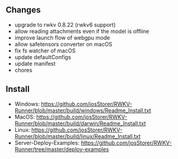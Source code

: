 ## Changes

- upgrade to rwkv 0.8.22 (rwkv6 support)
- allow reading attachments even if the model is offline
- improve launch flow of webgpu mode
- allow safetensors converter on macOS
- fix fs watcher of macOS
- update defaultConfigs
- update manifest
- chores

## Install

- Windows: https://github.com/josStorer/RWKV-Runner/blob/master/build/windows/Readme_Install.txt
- MacOS: https://github.com/josStorer/RWKV-Runner/blob/master/build/darwin/Readme_Install.txt
- Linux: https://github.com/josStorer/RWKV-Runner/blob/master/build/linux/Readme_Install.txt
- Server-Deploy-Examples: https://github.com/josStorer/RWKV-Runner/tree/master/deploy-examples